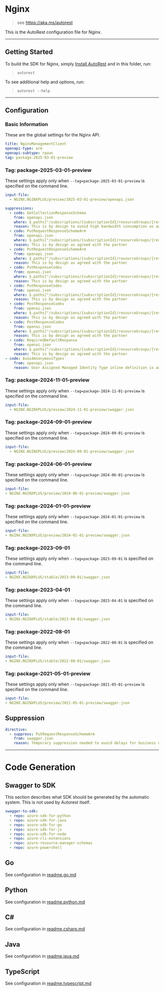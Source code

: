 # Nginx

> see https://aka.ms/autorest

This is the AutoRest configuration file for Nginx.



---
## Getting Started
To build the SDK for Nginx, simply [Install AutoRest](https://aka.ms/autorest/install) and in this folder, run:

> `autorest`

To see additional help and options, run:

> `autorest --help`
---

## Configuration



### Basic Information
These are the global settings for the Nginx API.

``` yaml
title: NginxManagementClient
openapi-type: arm
openapi-subtype: rpaas
tag: package-2025-03-01-preview
```

### Tag: package-2025-03-01-preview

These settings apply only when `--tag=package-2025-03-01-preview` is specified on the command line.

```yaml $(tag) == 'package-2025-03-01-preview'
input-file:
  - NGINX.NGINXPLUS/preview/2025-03-01-preview/openapi.json

suppressions:
  - code: GetCollectionResponseSchema
    from: openapi.json
    where: $.paths["/subscriptions/{subscriptionId}/resourceGroups/{resourceGroupName}/providers/Nginx.NginxPlus/nginxDeployments/{deploymentName}/wafPolicies"]
    reason: This is by design to avoid high bandwidth consumption as agreed with the partner
  - code: PutRequestResponseSchemeArm
    from: openapi.json
    where: $.paths["/subscriptions/{subscriptionId}/resourceGroups/{resourceGroupName}/providers/Nginx.NginxPlus/nginxDeployments/{nginxDeploymentName}/apiKeys/{apiKeyName}"]
    reason: This is by design as agreed with the partner
  - code: PutRequestResponseSchemeArm
    from: openapi.json
    where: $.paths["/subscriptions/{subscriptionId}/resourceGroups/{resourceGroupName}/providers/Nginx.NginxPlus/nginxDeployments/{nginxDeploymentName}/configurations/{configurationName}"]
    reason: This is by design as agreed with the partner
  - code: PutResponseCodes
    from: openai.json
    where: $.paths["/subscriptions/{subscriptionId}/resourceGroups/{resourceGroupName}/providers/Nginx.NginxPlus/nginxDeployments/{nginxDeploymentName}/apiKeys/{apiKeyName}"]
    reason: This is by design as agreed with the partner
  - code: PutResponseCodes
    from: openai.json
    where: $.paths["/subscriptions/{subscriptionId}/resourceGroups/{resourceGroupName}/providers/Nginx.NginxPlus/nginxDeployments/{nginxDeploymentName}/configurations/{configurationName}"]
    reason: This is by design as agreed with the partner
  - code: PostResponseCodes
    from: openai.json
    where: $.paths["/subscriptions/{subscriptionId}/resourceGroups/{resourceGroupName}/providers/Nginx.NginxPlus/nginxDeployments/{nginxDeploymentName}/configurations/{configurationName}/analyze"]
    reason: This is by design as agreed with the partner
  - code: PostResponseCodes
    from: openai.json
    where: $.paths["/subscriptions/{subscriptionId}/resourceGroups/{resourceGroupName}/providers/Nginx.NginxPlus/nginxDeployments/{nginxDeploymentName}/listDefaultWafPolicies"]
    reason: This is by design as agreed with the partner
  - code: RequiredDefaultResponse
    from: openai.json
    where: $.paths["/subscriptions/{subscriptionId}/resourceGroups/{resourceGroupName}/providers/Nginx.NginxPlus/nginxDeployments/{nginxDeploymentName}/listDefaultWafPolicies"]
    reason: This is by design as agreed with the partner
- code: AvoidAnonymousTypes
    from: openapi.json
    reason: User Assigned Managed Identity Type inline definition is automtaically added to json.
```

### Tag: package-2024-11-01-preview

These settings apply only when `--tag=package-2024-11-01-preview` is specified on the command line.

```yaml $(tag) == 'package-2024-11-01-preview'
input-file:
  - NGINX.NGINXPLUS/preview/2024-11-01-preview/swagger.json
```

### Tag: package-2024-09-01-preview

These settings apply only when `--tag=package-2024-09-01-preview` is specified on the command line.

```yaml $(tag) == 'package-2024-09-01-preview'
input-file:
  - NGINX.NGINXPLUS/preview/2024-09-01-preview/swagger.json
```

### Tag: package-2024-06-01-preview

These settings apply only when `--tag=package-2024-06-01-preview` is specified on the command line.

``` yaml $(tag) == 'package-2024-06-01-preview'
input-file:
- NGINX.NGINXPLUS/preview/2024-06-01-preview/swagger.json
```


### Tag: package-2024-01-01-preview

These settings apply only when `--tag=package-2024-01-01-preview` is specified on the command line.

``` yaml $(tag) == 'package-2024-01-01-preview'
input-file:
- NGINX.NGINXPLUS/preview/2024-01-01-preview/swagger.json
```

### Tag: package-2023-09-01

These settings apply only when `--tag=package-2023-09-01` is specified on the command line.

``` yaml $(tag) == 'package-2023-09-01'
input-file:
- NGINX.NGINXPLUS/stable/2023-09-01/swagger.json
```


### Tag: package-2023-04-01

These settings apply only when `--tag=package-2023-04-01` is specified on the command line.

``` yaml $(tag) == 'package-2023-04-01'
input-file:
- NGINX.NGINXPLUS/stable/2023-04-01/swagger.json
```

### Tag: package-2022-08-01

These settings apply only when `--tag=package-2022-08-01` is specified on the command line.

``` yaml $(tag) == 'package-2022-08-01'
input-file:
- NGINX.NGINXPLUS/stable/2022-08-01/swagger.json
```

### Tag: package-2021-05-01-preview

These settings apply only when `--tag=package-2021-05-01-preview` is specified on the command line.

``` yaml $(tag) == 'package-2021-05-01-preview'
input-file:
- NGINX.NGINXPLUS/preview/2021-05-01-preview/swagger.json
```

## Suppression
``` yaml
directive:
  - suppress: PutRequestResponseSchemeArm
    from: swagger.json
    reason: Temporary suppression needed to avoid delays for business needs and maintain production timelines. It's also approved before in previous PR in private repo.
```    
---

# Code Generation

## Swagger to SDK

This section describes what SDK should be generated by the automatic system.
This is not used by Autorest itself.

``` yaml $(swagger-to-sdk)
swagger-to-sdk:
  - repo: azure-sdk-for-python
  - repo: azure-sdk-for-java
  - repo: azure-sdk-for-go
  - repo: azure-sdk-for-js
  - repo: azure-sdk-for-node
  - repo: azure-cli-extensions
  - repo: azure-resource-manager-schemas
  - repo: azure-powershell
```

## Go

See configuration in [readme.go.md](./readme.go.md)

## Python

See configuration in [readme.python.md](./readme.python.md)

## C#

See configuration in [readme.csharp.md](./readme.csharp.md)

## Java

See configuration in [readme.java.md](./readme.java.md)

## TypeScript

See configuration in [readme.typescript.md](./readme.typescript.md)
